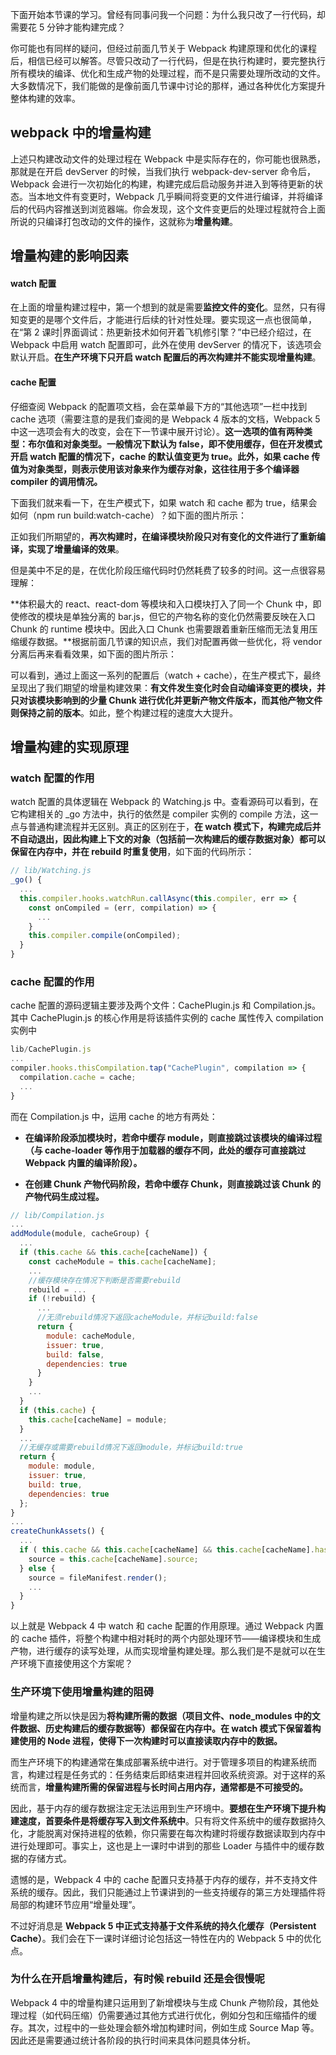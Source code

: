 下面开始本节课的学习。曾经有同事问我一个问题：为什么我只改了一行代码，却需要花 5 分钟才能构建完成？

你可能也有同样的疑问，但经过前面几节关于 Webpack 构建原理和优化的课程后，相信已经可以解答。尽管只改动了一行代码，但是在执行构建时，要完整执行所有模块的编译、优化和生成产物的处理过程，而不是只需要处理所改动的文件。大多数情况下，我们能做的是像前面几节课中讨论的那样，通过各种优化方案提升整体构建的效率。

## webpack 中的增量构建

上述只构建改动文件的处理过程在 Webpack 中是实际存在的，你可能也很熟悉，那就是在开启 devServer 的时候，当我们执行 webpack-dev-server 命令后，Webpack 会进行一次初始化的构建，构建完成后启动服务并进入到等待更新的状态。当本地文件有变更时，Webpack 几乎瞬间将变更的文件进行编译，并将编译后的代码内容推送到浏览器端。你会发现，这个文件变更后的处理过程就符合上面所说的只编译打包改动的文件的操作，这就称为**增量构建**。

## 增量构建的影响因素

#### watch 配置

在上面的增量构建过程中，第一个想到的就是需要**监控文件的变化**。显然，只有得知变更的是哪个文件后，才能进行后续的针对性处理。要实现这一点也很简单，在“第 2 课时|界面调试：热更新技术如何开着飞机修引擎？”中已经介绍过，在 Webpack 中启用 watch 配置即可，此外在使用 devServer 的情况下，该选项会默认开启。**在生产环境下只开启 watch 配置后的再次构建并不能实现增量构建**。

#### cache 配置

仔细查阅 Webpack 的配置项文档，会在菜单最下方的“其他选项”一栏中找到 cache 选项（需要注意的是我们查阅的是 Webpack 4 版本的文档，Webpack 5 中这一选项会有大的改变，会在下一节课中展开讨论）。**这一选项的值有两种类型：布尔值和对象类型。一般情况下默认为 false，即不使用缓存，但在开发模式开启 watch 配置的情况下，cache 的默认值变更为 true。此外，如果 cache 传值为对象类型，则表示使用该对象来作为缓存对象，这往往用于多个编译器 compiler 的调用情况。**

下面我们就来看一下，在生产模式下，如果 watch 和 cache 都为 true，结果会如何（npm run build:watch-cache）？如下面的图片所示：

正如我们所期望的，**再次构建时，在编译模块阶段只对有变化的文件进行了重新编译，实现了增量编译的效果**。

但是美中不足的是，在优化阶段压缩代码时仍然耗费了较多的时间。这一点很容易理解：

**体积最大的 react、react-dom 等模块和入口模块打入了同一个 Chunk 中，即使修改的模块是单独分离的 bar.js，但它的产物名称的变化仍然需要反映在入口 Chunk 的 runtime 模块中。因此入口 Chunk 也需要跟着重新压缩而无法复用压缩缓存数据。**根据前面几节课的知识点，我们对配置再做一些优化，将 vendor 分离后再来看看效果，如下面的图片所示：

可以看到，通过上面这一系列的配置后（watch + cache），在生产模式下，最终呈现出了我们期望的增量构建效果：**有文件发生变化时会自动编译变更的模块，并只对该模块影响到的少量 Chunk 进行优化并更新产物文件版本，而其他产物文件则保持之前的版本**。如此，整个构建过程的速度大大提升。

## 增量构建的实现原理

### watch 配置的作用

watch 配置的具体逻辑在 Webpack 的 Watching.js 中。查看源码可以看到，在它构建相关的 \_go 方法中，执行的依然是 compiler 实例的 compile 方法，这一点与普通构建流程并无区别。真正的区别在于，**在 watch 模式下，构建完成后并不自动退出，因此构建上下文的对象（包括前一次构建后的缓存数据对象）都可以保留在内存中，并在 rebuild 时重复使用**，如下面的代码所示：

```js
// lib/Watching.js
_go() {
  ...
  this.compiler.hooks.watchRun.callAsync(this.compiler, err => {
    const onCompiled = (err, compilation) => {
      ...
    }
    this.compiler.compile(onCompiled);
  }
}
```

### cache 配置的作用

cache 配置的源码逻辑主要涉及两个文件：CachePlugin.js 和 Compilation.js。其中 CachePlugin.js 的核心作用是将该插件实例的 cache 属性传入 compilation 实例中

```js
lib/CachePlugin.js
...
compiler.hooks.thisCompilation.tap("CachePlugin", compilation => {
  compilation.cache = cache;
  ...
}
```

而在 Compilation.js 中，运用 cache 的地方有两处：

- **在编译阶段添加模块时，若命中缓存 module，则直接跳过该模块的编译过程（与 cache-loader 等作用于加载器的缓存不同，此处的缓存可直接跳过 Webpack 内置的编译阶段）。**

- **在创建 Chunk 产物代码阶段，若命中缓存 Chunk，则直接跳过该 Chunk 的产物代码生成过程。**

```js
// lib/Compilation.js
...
addModule(module, cacheGroup) {
  ...
  if (this.cache && this.cache[cacheName]) {
    const cacheModule = this.cache[cacheName];
    ...
    //缓存模块存在情况下判断是否需要rebuild
    rebuild = ...
    if (!rebuild) {
      ...
      //无须rebuild情况下返回cacheModule，并标记build:false
      return {
		module: cacheModule,
		issuer: true,
		build: false,
		dependencies: true
	  }
    }
    ...
  }
  if (this.cache) {
    this.cache[cacheName] = module;
  }
  ...
  //无缓存或需要rebuild情况下返回module，并标记build:true
  return {
	module: module,
	issuer: true,
	build: true,
	dependencies: true
  };
}
...
createChunkAssets() {
  ...
  if ( this.cache && this.cache[cacheName] && this.cache[cacheName].hash === usedHash ) {
    source = this.cache[cacheName].source;
  } else {
	source = fileManifest.render();
    ...
  }
}
```

以上就是 Webpack 4 中 watch 和 cache 配置的作用原理。通过 Webpack 内置的 cache 插件，将整个构建中相对耗时的两个内部处理环节——编译模块和生成产物，进行缓存的读写处理，从而实现增量构建处理。那么我们是不是就可以在生产环境下直接使用这个方案呢？

### 生产环境下使用增量构建的阻碍

增量构建之所以快是因为**将构建所需的数据（项目文件、node_modules 中的文件数据、历史构建后的缓存数据等）都保留在内存中。在 watch 模式下保留着构建使用的 Node 进程，使得下一次构建时可以直接读取内存中的数据。**

而生产环境下的构建通常在集成部署系统中进行。对于管理多项目的构建系统而言，构建过程是任务式的：任务结束后即结束进程并回收系统资源。对于这样的系统而言，**增量构建所需的保留进程与长时间占用内存，通常都是不可接受的。**

因此，基于内存的缓存数据注定无法运用到生产环境中。**要想在生产环境下提升构建速度，首要条件是将缓存写入到文件系统中**。只有将文件系统中的缓存数据持久化，才能脱离对保持进程的依赖，你只需要在每次构建时将缓存数据读取到内存中进行处理即可。事实上，这也是上一课时中讲到的那些 Loader 与插件中的缓存数据的存储方式。

遗憾的是，Webpack 4 中的 cache 配置只支持基于内存的缓存，并不支持文件系统的缓存。因此，我们只能通过上节课讲到的一些支持缓存的第三方处理插件将局部的构建环节应用“增量处理”。

不过好消息是 **Webpack 5 中正式支持基于文件系统的持久化缓存（Persistent Cache）**。我们会在下一课时详细讨论包括这一特性在内的 Webpack 5 中的优化点。

### 为什么在开启增量构建后，有时候 rebuild 还是会很慢呢

Webpack 4 中的增量构建只运用到了新增模块与生成 Chunk 产物阶段，其他处理过程（如代码压缩）仍需要通过其他方式进行优化，例如分包和压缩插件的缓存。其次，过程中的一些处理会额外增加构建时间，例如生成 Source Map 等。因此还是需要通过统计各阶段的执行时间来具体问题具体分析。
